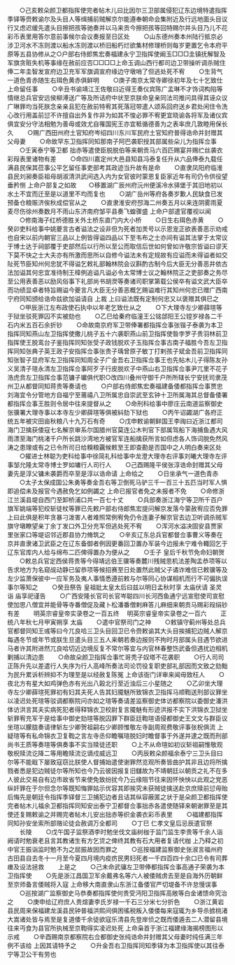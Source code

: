 <!-- { "loadSidebar": true } -->
　　○己亥敕朵颜卫都指挥使完者帖木儿曰比因尔三卫部属侵犯辽东边境特遣指挥季铎等赍敕谕尔及头目人等缉捕前贼解京尔能遵奉朝命会集附近及行远地面头目议行又虑迟缓先遣头目擦把孩等驰奏并以马来贡今擦把孩等回特赐尔并头目乃儿不花彩币表里用答尔意前事候尔会议奏报至日区处
　　○山东德州奏本州陆行抵京必涉卫河水不冻则渡以船水冻则渡以桥旧船朽烂欲集材修理桥则每岁更置乞令本府平原等五县协修从之○户部右侍郎焦宏奏福建永宁卫指挥使阚玉□□□圭镇抚解智及军旗贪赃失机等事缘在赦前应否□□□□上命玉调山西行都司边卫带操听调杀贼住俸二年圭智发宣府边卫充军军旗调宣府缘边守墩哨了但逃处死不宥
　　○生背气一道色青赤随生右珥色黄赤俱鲜明
　　○庚子南京太常寺卿徐初年及七十乞致仕  上命留任事
　　○辛丑书谕靖江王佐敬曰近得王奏仪宾陈广孟琳不才饰词构陷等情继总兵官安远侯柳溥送广等及所诘府中状至京朕命皇亲同法司推问具得其诬众议广琳罪均当死朕念亲亲且犯在赦前特宥其死落冠带遣人颂系回府送乡君处闲住令洗心改行用盖前愆不许擅自出外复作非为如其不悛必罪不宥更宜晓谕各将军及诸仪宾俱宜安分守法相勉为善毋或效尤自罹国宪王亦宜秪循德善为之表率庶几敦睦用保长久
　　○赐广西田州府土官知府岑绍四川东川军民府土官知府普得诰命并封赠其父母妻
　　○命故罕东卫指挥同知那南子阿巴袭职授其部属些朵儿为指挥佥事
　　○壬寅泰宁等卫都  拙赤等遣使臣脱脱伯等来朝贡马六百匹赐宴并赐纻丝袭衣彩叚表里诸物有差
　　○命四川嘉定州大邑县知县冯泰复任升从六品俸泰九载任满县民保其莅事公平乞留任事吏部考其政迹当升故有是命
　　○直隶凤阳府临淮县民刘昶奏臣祖母胡淑清洪武间选入内为女官彼时蒙恩复臣家近年有司仍令供役望垂矜恻  上命户部复之如故　　○移置湖广辰州府沅州便溪冷水驿堡于其旧地初以水土不宜而迁至是以道里不均而复也
　　○湖广岳州等府各奏岁歉人民缺食已发预备仓粮赈济俟秋成偿官从之
　　○直隶淮安府邳海二州奏五月以来连阴雾雨夏麦尽伤徐州奏数月不雨山东济南府邹平县奏飞蝗骤盛  上命户部遣官覆视以闻
　　○修南海子红桥德胜关外土桥东直门内大小桥
　　○日生右珥色赤黄
　　○癸卯吏科给事中姚夔言古者谥法之设非但为死者加羙号以示恩宠正欲表善恶示劝戒也自宋以前内朝官三品以上例皆得谥四品以下至韦布之士亦间有谥其法掌于太常议于博士达于祠部覆于吏部然后以行所以至公而取信后世如何曾如许敬宗皆谥曰谬天下莫不快之士大夫亦有所激而思所以自修今谥法未有定规故有应谥而未得谥者如交阯死节臣知州何忠犹不得谥乞敕礼部翰林院会议斟酌古制今后大臣无分善恶并依古法加谥其何忠宜准待制王椲例追谥凡谥必令太常博士议之翰林院正之吏部奏之务尽至公用表善恶以励风俗事下礼部尚书胡濙等奏诸司职掌第载公侯卒有谥文武大臣卒而功绩显卓者特旨赐谥今夔言凡大臣无分善恶概乞赐谥难行其知州何忠已赠广西南宁府同知颁给诰命兹欲加谥请自  上裁  上曰谥法既有定制何忠又以褒赠其俱巳之
　　○甲辰浙江左布政使石执中以年老乞致仕从之
　　○下大理寺左少卿薛瑄等于狱坐驳死罪囚不实被劾也
　　○乙巳给秦府临潼王公铭郃阳王公镗岁禄各二千石内米五百石余折钞
　　○命故南京府军卫带俸署都指挥佥事张锴子泰袭为本卫指挥同知燕山左卫指挥使撒儿桃子五十六袭职燕山前卫指挥使昝孛罗子贵羽林前卫指挥使王脱鸾台子鉴指挥同知张受子政钱脱欢子玉指挥佥事古南子福胜今吾左卫指挥同知张典子英王政子安指挥佥事张贵子瑀曾原子敏丁打剌孩子斌金吾前卫指挥同知张智子显府军左卫指挥同知周全子广金吾右卫指挥佥事王也先帖木儿子得陈友孙义吴清子瑄永清左卫指挥佥事阿歹子行皮脱欢子中燕山右卫指挥佥事尹兀里不花子浩虎贲左卫指挥佥事范镛子瓛俱代职○改四川叠州守御千户所所辖长宁安抚司隶茂州卫从都督同知蒋贵等奏请也
　　○户部右侍郎焦宏奏福建备倭都指挥佥事贾忠刘海宜令分管地方自福宁至莆禧八卫所属忠自崇武至玄钟十卫所属海其总督备倭署都指挥佥事王胜则令居中往来提督从之
　　○命刑科给事中廖庄云南道监察御史张骥署大理寺事以本寺左少卿薛瑄等俱被紏劾下狱也
　　○丙午诏蠲湖广各府正统五年被灾田亩秋粮八十九万石有奇
　　○戊申敕谕朝鲜国王李祹曰近浙江都司海门卫擒获倭寇七名解京审系尔国腊州官莫连公木判官下部属驾船下海捕鱼遇大风雨漂至海门桃渚千户所长跳沙湾地方被官军连船擒获所言如但虑各人饰词脱免然风涛之患理或有之已令所司日给糗粮覊候敕至王即查勘是否国中之人明白奏来区处
　　○擢进士林聪为吏科给事中徐简礼科给事中龙澄大理寺右评事刘曦大理寺左评事邹允隆太常寺博士罗如墉行人司行人
　　○己酉赐隆平侯张淳诰命封赠其父母妻先是淳父镛未袭爵而卒至是淳以诰命请  上命给之
　　○日坐承气一道色青赤
　　○太子太保成国公朱勇等奏金吾右等卫倒死马驴三千一百三十五匹当时军人惧即追偿未及报官今遇赦免乞如例蠲之  上命已报官者免之未报者不免
　　○命修浙江兰溪县堤自西门至卸桥浦口共一百七十丈
　　○兵部奏浙江海宁等卫所千百户旗军姚端等犯绞斩徒杖等罪已先敕户部右侍郎焦宏提问解京发落今蒙赦宥应否免罪  上曰此俱是积年贪暴刁泼害人者难照常例宥免仍令连妻子解京官去边卫听调杀贼军旗守墩瞭望亲丁余丁发口外卫分充军但逃处死不宥
　　○浑河水溢决固安县贾家里张家口等堤诏邻近郡县协力脩筑之
　　○辛亥辽东总兵官都督佥事曹义等奏在京并直隶诸卫武臣之在辽东备御者例因更番回卫置办军装今边报未宁难令輙回乞于辽东官库内人给与绵布二匹俾得置办为便从之
　　○壬子  皇后千秋节免命妇朝贺
　　○敕总兵官定西侯蒋贵等今得靖远伯王骥等奏麓川残贼思机法差陶孟恭项等以告求地方为名窥觇动静已留恭项等候招赛至日处置然此贼父子谲诈难信已敕骥等及左少监萧保彼中一应军务及夷人事情悉遵前敕与尔等同心协谋相机而行不可偏执误事尔等知之
　　○癸丑祭告  皇祖妣太皇太后曰兹以明日孟秋时享  太庙伏请  圣灵诣  庙享祀谨告
　　○广西安隆长官司长官岑聪四川长河西鱼通宁远宣慰使司宣慰使加思八僧宜并能骨等寺番僧促及藏卜松潘番僧剌麻答儿麻细来朝贡马赐彩叚绢钞有差
　　明英宗睿皇帝实录卷之一百五终
　明英宗睿皇帝实录卷之一百六
　　正统八年秋七月甲寅朔享  太庙
　　○遣中官祭司门之神
　　○敕镇守蓟州等处总兵官都督同知王彧等曰今兀良哈三卫头目回卫已令赍敕谕其大头目挨捕犯边贼人解京每遇冬节或年节或朕生旦遣头目三五人来朝若奏边报则不拘时月部属头目遇节欲进马者许其附进然兀良哈切近边境反复不常尔等宜与内官林春整饬武备但遇扰边相机剿捕以清边患
　　○命故朵颜卫指挥佥事忙哥秃子奴塔不花袭职
　　○行人司司正陈升先以差遣行人失序为行人高峰所奏法司论罚役复职吏部礼部因而文致之劾黜为民升累诉析辨抑不为理至是以经赦复陈冤  上命该衙门详审来闻毋致枉人
　　○夜北方有星大如鸡弹色赤有光出八榖北行至近浊后三小星随之
　　○乙卯坐大理寺左少卿薛瑄死罪初有妇其夫死人告其妇魇魅所致锦衣卫指挥马顺鞫送刑部议罪坐以凌迟处死瑄等驳调都察院问亦如之瑄等奏请差监察御史体访都察院以委御史潘洪体访洪言其夫实病死犯者得释锦衣卫校尉复言魇魅有形迹洪报不实下洪锦衣卫狱坐斩罪宥充军于是给事中御史劾瑄等脱囚罪下群臣廷鞫瑄语侵都御史王文文与群臣议坐瑄以朦胧奏请律斩左少卿贺祖嗣右少卿顾惟敬左寺副周观费敬评事张柷俱流  上疑瑄等有私命锦衣卫复鞫之言左寺丞仰瞻嘱瑄脱妇时瞻督事于外遂并逮之既而刑部尚书王质等奏瑄等俱奏事不实当赎徒还职
　　○上不从命瑄如初议斩祖嗣惟敬观敬柷赎流讫降二等用瞻赎流讫谪戍威远卫
　　○丙辰敕朵颜福余泰宁三卫头目曰尔等不能戢下屡致寇窃比朕使人督捕始遣使谢罪然览观所奏皆曲护其非且边将所擒戮者悉是犯边贼徒尔等所知也今乃云彼因报复旧讎故为不靖朝廷以朝贡之礼不在多人彼此交易自有边市故省节来使免致纷扰今乃云缘阻节往来因怀怏怏以此观之党恶纵奸罪在于尔但念尔等既知悔罪姑示优容其即挨究未获贼徒擒送赴京庶赎前愆毋贻后悔先是朝廷令指挥季铎督三卫捕犯边者且诘其纵容蔽匿之状于是朵颜卫都指挥使完者帖木儿福余卫都指挥同知安出泰宁卫都督佥事拙赤各遣使随铎来朝谢罪至是其使还复赐敕谕之并赐完者帖木儿安出拙赤等织金袭衣彩币表里
　　○福建都指挥同知孙安坐索所部赂论徒会赦调万全都司
　　○丁巳  仁孝文皇后忌辰遣官祭
　　长陵
　　○戊午国子监祭酒李时勉坐伐文庙树枷于监门监生李贵等千余人诣阙请时勉衰老且言其教诸生有方乞贷之俾终其教有石大用者复请代枷  上乃释之初中官王振诣监时勉不为之屈振故因而罪之
　　○巡按福建监察御史张淑言福州府古田县自去冬十一月至今夏四月境内疫疠民男妇死者一千四百四十余口已令有司葬瘗及设法拯救
　　上是之
　　○己未命武骧左卫带俸都指挥佥事高通子荣袭为本卫指挥使
　　○先是浙江昌国卫军余戴弗名等六人被倭贼虏去至是自海外历朝鲜至京师备言倭贼将入寇  上命移大南直隶山东浙江备倭官严切堤备不许怠慢误事
　　○巡按湖广监察御史马恭奏都指挥使何贵受沔阳卫指挥高敞等白金诸馈命究治之
　　○庚申给辽府庶人贵煊妻李氏岁禄一千石三分米七分折色
　　○浙江黄岩县民周来保福建龙溪县民钟普福洪熙间俱困徭税叛入倭倭每来寇辄为乡导杀掳桃渚大嵩诸处皆与焉至是复道倭千余徒欲寇乐清县先登岸侦之既而倭遁去二人潜留县境往来丏食为县官所执械至京鞫得实凌迟处死  上命枭首于浙江福建缘海揭榜图形以示戒
　　○辛酉赐南京都察院右佥都御史张纯诰命并封赠其父母妻时纯任满三年例不该给  上因其请特予之
　　○升金吾右卫指挥同知季铎为本卫指挥使以其往泰宁等卫公干有劳也

